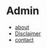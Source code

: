 # Admin
* [about](Admin-about.md)
* [Disclaimer](Admin-Disclaimer.md)
* [contact](Admin-contact.md)
